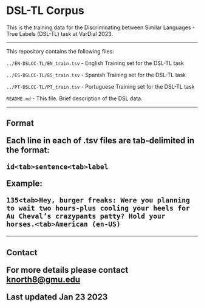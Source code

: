 # DSL-TL Corpus

This is the training data for the Discriminating between Similar Languages - True Labels (DSL-TL) task at VarDial 2023.

<hr />

This repository contains the following files:

`../EN-DSLCC-TL/EN_train.tsv`               - English Training set for the DSL-TL task 

`../ES-DSLCC-TL/ES_train.tsv` 							- Spanish Training set for the DSL-TL task 

`../PT-DSLCC-TL/PT_train.tsv` 							- Portuguese Training set for the DSL-TL task 

`README.md` 								                - This file. Brief description of the DSL data. 

<hr />
<h2>Format

Each line in each of .tsv files are tab-delimited in the format:

`id<tab>sentence<tab>label`

Example: 

`135<tab>Hey, burger freaks: Were you planning to wait two hours-plus cooling your heels for Au Cheval’s crazypants patty? Hold your horses.<tab>American (en-US)`

<hr />
<h2>Contact

For more details please contact knorth8@gmu.edu

Last updated Jan 23 2023

